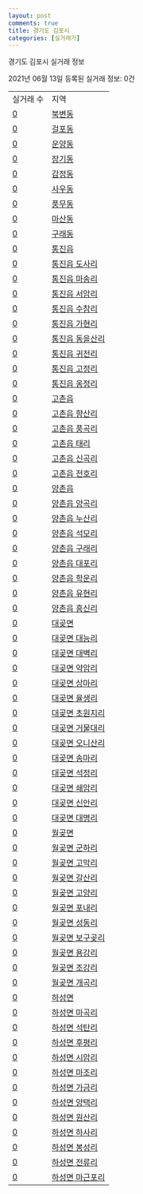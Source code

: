 ```yaml
---
layout: post
comments: true
title: 경기도 김포시
categories: [실거래가]
---
```


경기도 김포시 실거래 정보

2021년 06월 13일 등록된 실거래 정보: 0건


<table class="sortable">
  <tr>
    <td>실거래 수</td>
    <td>지역</td>
  </tr>

  
  <tr class="item">
    <td><a href="4157010100.html">0</a></td>
    <td><a href="4157010100.html">북변동</a></td>
  </tr>
    

  <tr class="item">
    <td><a href="4157010200.html">0</a></td>
    <td><a href="4157010200.html">걸포동</a></td>
  </tr>
    

  <tr class="item">
    <td><a href="4157010300.html">0</a></td>
    <td><a href="4157010300.html">운양동</a></td>
  </tr>
    

  <tr class="item">
    <td><a href="4157010400.html">0</a></td>
    <td><a href="4157010400.html">장기동</a></td>
  </tr>
    

  <tr class="item">
    <td><a href="4157010500.html">0</a></td>
    <td><a href="4157010500.html">감정동</a></td>
  </tr>
    

  <tr class="item">
    <td><a href="4157010600.html">0</a></td>
    <td><a href="4157010600.html">사우동</a></td>
  </tr>
    

  <tr class="item">
    <td><a href="4157010700.html">0</a></td>
    <td><a href="4157010700.html">풍무동</a></td>
  </tr>
    

  <tr class="item">
    <td><a href="4157010800.html">0</a></td>
    <td><a href="4157010800.html">마산동</a></td>
  </tr>
    

  <tr class="item">
    <td><a href="4157010900.html">0</a></td>
    <td><a href="4157010900.html">구래동</a></td>
  </tr>
    

  <tr class="item">
    <td><a href="4157025000.html">0</a></td>
    <td><a href="4157025000.html">통진읍</a></td>
  </tr>
    

  <tr class="item">
    <td><a href="4157025021.html">0</a></td>
    <td><a href="4157025021.html">통진읍 도사리</a></td>
  </tr>
    

  <tr class="item">
    <td><a href="4157025022.html">0</a></td>
    <td><a href="4157025022.html">통진읍 마송리</a></td>
  </tr>
    

  <tr class="item">
    <td><a href="4157025023.html">0</a></td>
    <td><a href="4157025023.html">통진읍 서암리</a></td>
  </tr>
    

  <tr class="item">
    <td><a href="4157025024.html">0</a></td>
    <td><a href="4157025024.html">통진읍 수참리</a></td>
  </tr>
    

  <tr class="item">
    <td><a href="4157025025.html">0</a></td>
    <td><a href="4157025025.html">통진읍 가현리</a></td>
  </tr>
    

  <tr class="item">
    <td><a href="4157025026.html">0</a></td>
    <td><a href="4157025026.html">통진읍 동을산리</a></td>
  </tr>
    

  <tr class="item">
    <td><a href="4157025027.html">0</a></td>
    <td><a href="4157025027.html">통진읍 귀전리</a></td>
  </tr>
    

  <tr class="item">
    <td><a href="4157025028.html">0</a></td>
    <td><a href="4157025028.html">통진읍 고정리</a></td>
  </tr>
    

  <tr class="item">
    <td><a href="4157025029.html">0</a></td>
    <td><a href="4157025029.html">통진읍 옹정리</a></td>
  </tr>
    

  <tr class="item">
    <td><a href="4157025300.html">0</a></td>
    <td><a href="4157025300.html">고촌읍</a></td>
  </tr>
    

  <tr class="item">
    <td><a href="4157025321.html">0</a></td>
    <td><a href="4157025321.html">고촌읍 향산리</a></td>
  </tr>
    

  <tr class="item">
    <td><a href="4157025322.html">0</a></td>
    <td><a href="4157025322.html">고촌읍 풍곡리</a></td>
  </tr>
    

  <tr class="item">
    <td><a href="4157025323.html">0</a></td>
    <td><a href="4157025323.html">고촌읍 태리</a></td>
  </tr>
    

  <tr class="item">
    <td><a href="4157025324.html">0</a></td>
    <td><a href="4157025324.html">고촌읍 신곡리</a></td>
  </tr>
    

  <tr class="item">
    <td><a href="4157025325.html">0</a></td>
    <td><a href="4157025325.html">고촌읍 전호리</a></td>
  </tr>
    

  <tr class="item">
    <td><a href="4157025600.html">0</a></td>
    <td><a href="4157025600.html">양촌읍</a></td>
  </tr>
    

  <tr class="item">
    <td><a href="4157025621.html">0</a></td>
    <td><a href="4157025621.html">양촌읍 양곡리</a></td>
  </tr>
    

  <tr class="item">
    <td><a href="4157025622.html">0</a></td>
    <td><a href="4157025622.html">양촌읍 누산리</a></td>
  </tr>
    

  <tr class="item">
    <td><a href="4157025623.html">0</a></td>
    <td><a href="4157025623.html">양촌읍 석모리</a></td>
  </tr>
    

  <tr class="item">
    <td><a href="4157025624.html">0</a></td>
    <td><a href="4157025624.html">양촌읍 구래리</a></td>
  </tr>
    

  <tr class="item">
    <td><a href="4157025625.html">0</a></td>
    <td><a href="4157025625.html">양촌읍 대포리</a></td>
  </tr>
    

  <tr class="item">
    <td><a href="4157025626.html">0</a></td>
    <td><a href="4157025626.html">양촌읍 학운리</a></td>
  </tr>
    

  <tr class="item">
    <td><a href="4157025627.html">0</a></td>
    <td><a href="4157025627.html">양촌읍 유현리</a></td>
  </tr>
    

  <tr class="item">
    <td><a href="4157025628.html">0</a></td>
    <td><a href="4157025628.html">양촌읍 흥신리</a></td>
  </tr>
    

  <tr class="item">
    <td><a href="4157034000.html">0</a></td>
    <td><a href="4157034000.html">대곶면</a></td>
  </tr>
    

  <tr class="item">
    <td><a href="4157034021.html">0</a></td>
    <td><a href="4157034021.html">대곶면 대능리</a></td>
  </tr>
    

  <tr class="item">
    <td><a href="4157034022.html">0</a></td>
    <td><a href="4157034022.html">대곶면 대벽리</a></td>
  </tr>
    

  <tr class="item">
    <td><a href="4157034023.html">0</a></td>
    <td><a href="4157034023.html">대곶면 약암리</a></td>
  </tr>
    

  <tr class="item">
    <td><a href="4157034024.html">0</a></td>
    <td><a href="4157034024.html">대곶면 상마리</a></td>
  </tr>
    

  <tr class="item">
    <td><a href="4157034025.html">0</a></td>
    <td><a href="4157034025.html">대곶면 율생리</a></td>
  </tr>
    

  <tr class="item">
    <td><a href="4157034026.html">0</a></td>
    <td><a href="4157034026.html">대곶면 초원지리</a></td>
  </tr>
    

  <tr class="item">
    <td><a href="4157034027.html">0</a></td>
    <td><a href="4157034027.html">대곶면 거물대리</a></td>
  </tr>
    

  <tr class="item">
    <td><a href="4157034028.html">0</a></td>
    <td><a href="4157034028.html">대곶면 오니산리</a></td>
  </tr>
    

  <tr class="item">
    <td><a href="4157034029.html">0</a></td>
    <td><a href="4157034029.html">대곶면 송마리</a></td>
  </tr>
    

  <tr class="item">
    <td><a href="4157034030.html">0</a></td>
    <td><a href="4157034030.html">대곶면 석정리</a></td>
  </tr>
    

  <tr class="item">
    <td><a href="4157034031.html">0</a></td>
    <td><a href="4157034031.html">대곶면 쇄암리</a></td>
  </tr>
    

  <tr class="item">
    <td><a href="4157034032.html">0</a></td>
    <td><a href="4157034032.html">대곶면 신안리</a></td>
  </tr>
    

  <tr class="item">
    <td><a href="4157034033.html">0</a></td>
    <td><a href="4157034033.html">대곶면 대명리</a></td>
  </tr>
    

  <tr class="item">
    <td><a href="4157035000.html">0</a></td>
    <td><a href="4157035000.html">월곶면</a></td>
  </tr>
    

  <tr class="item">
    <td><a href="4157035021.html">0</a></td>
    <td><a href="4157035021.html">월곶면 군하리</a></td>
  </tr>
    

  <tr class="item">
    <td><a href="4157035022.html">0</a></td>
    <td><a href="4157035022.html">월곶면 고막리</a></td>
  </tr>
    

  <tr class="item">
    <td><a href="4157035023.html">0</a></td>
    <td><a href="4157035023.html">월곶면 갈산리</a></td>
  </tr>
    

  <tr class="item">
    <td><a href="4157035024.html">0</a></td>
    <td><a href="4157035024.html">월곶면 고양리</a></td>
  </tr>
    

  <tr class="item">
    <td><a href="4157035025.html">0</a></td>
    <td><a href="4157035025.html">월곶면 포내리</a></td>
  </tr>
    

  <tr class="item">
    <td><a href="4157035026.html">0</a></td>
    <td><a href="4157035026.html">월곶면 성동리</a></td>
  </tr>
    

  <tr class="item">
    <td><a href="4157035027.html">0</a></td>
    <td><a href="4157035027.html">월곶면 보구곶리</a></td>
  </tr>
    

  <tr class="item">
    <td><a href="4157035028.html">0</a></td>
    <td><a href="4157035028.html">월곶면 용강리</a></td>
  </tr>
    

  <tr class="item">
    <td><a href="4157035029.html">0</a></td>
    <td><a href="4157035029.html">월곶면 조강리</a></td>
  </tr>
    

  <tr class="item">
    <td><a href="4157035030.html">0</a></td>
    <td><a href="4157035030.html">월곶면 개곡리</a></td>
  </tr>
    

  <tr class="item">
    <td><a href="4157036000.html">0</a></td>
    <td><a href="4157036000.html">하성면</a></td>
  </tr>
    

  <tr class="item">
    <td><a href="4157036021.html">0</a></td>
    <td><a href="4157036021.html">하성면 마곡리</a></td>
  </tr>
    

  <tr class="item">
    <td><a href="4157036022.html">0</a></td>
    <td><a href="4157036022.html">하성면 석탄리</a></td>
  </tr>
    

  <tr class="item">
    <td><a href="4157036023.html">0</a></td>
    <td><a href="4157036023.html">하성면 후평리</a></td>
  </tr>
    

  <tr class="item">
    <td><a href="4157036024.html">0</a></td>
    <td><a href="4157036024.html">하성면 시암리</a></td>
  </tr>
    

  <tr class="item">
    <td><a href="4157036025.html">0</a></td>
    <td><a href="4157036025.html">하성면 마조리</a></td>
  </tr>
    

  <tr class="item">
    <td><a href="4157036026.html">0</a></td>
    <td><a href="4157036026.html">하성면 가금리</a></td>
  </tr>
    

  <tr class="item">
    <td><a href="4157036027.html">0</a></td>
    <td><a href="4157036027.html">하성면 양택리</a></td>
  </tr>
    

  <tr class="item">
    <td><a href="4157036028.html">0</a></td>
    <td><a href="4157036028.html">하성면 원산리</a></td>
  </tr>
    

  <tr class="item">
    <td><a href="4157036029.html">0</a></td>
    <td><a href="4157036029.html">하성면 하사리</a></td>
  </tr>
    

  <tr class="item">
    <td><a href="4157036030.html">0</a></td>
    <td><a href="4157036030.html">하성면 봉성리</a></td>
  </tr>
    

  <tr class="item">
    <td><a href="4157036031.html">0</a></td>
    <td><a href="4157036031.html">하성면 전류리</a></td>
  </tr>
    

  <tr class="item">
    <td><a href="4157036032.html">0</a></td>
    <td><a href="4157036032.html">하성면 마근포리</a></td>
  </tr>
    


</table>
    